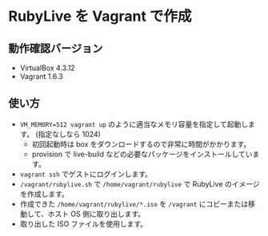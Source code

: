 # RubyLive を Vagrant で作成

## 動作確認バージョン

- VirtualBox 4.3.12
- Vagrant 1.6.3

## 使い方

- `VM_MEMORY=512 vagrant up` のように適当なメモリ容量を指定して起動します。 (指定なしなら 1024)
  - 初回起動時は box をダウンロードするので非常に時間がかかります。
  - provision で live-build などの必要なパッケージをインストールしています。
- `vagrant ssh` でゲストにログインします。
- `/vagrant/rubylive.sh` で `/home/vagrant/rubylive` で RubyLive のイメージを作成します。
- 作成できた `/home/vagrant/rubylive/*.iso` を `/vagrant` にコピーまたは移動して、ホスト OS 側に取り出します。
- 取り出した ISO ファイルを使用します。
